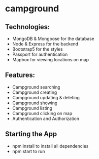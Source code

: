 # campground
## Technologies:
- MongoDB & Mongoose for the database
- Node & Express for the backend
- Bootstrap5 for the styles
- Passport for authentication
- Mapbox for viewing locations on map

## Features:
 - Campground searching
 - Campground creating
 - Campground updating & deleting 
 - Campground showing
 - Campground listing
 - Campground clicking on map
 - Authentication and Authorization


## Starting the App

- npm install to install all dependencies
- npm start to run 
